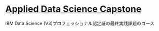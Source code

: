 # [Applied Data Science Capstone](https://www.coursera.org/professional-certificates/ibm-data-science)
IBM Data Science (V3)プロフェッショナル認定証の最終実践課題のコース
